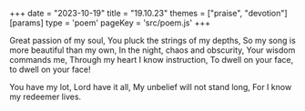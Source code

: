 +++
date = "2023-10-19"
title = "19.10.23"
themes = ["praise", "devotion"]
[params]
  type = 'poem'
  pageKey = 'src/poem.js'
+++

Great passion of my soul,
You pluck the strings of my depths,
So my song is more beautiful than my own,
In the night, chaos and obscurity,
Your wisdom commands me,
Through my heart I know instruction,
To dwell on your face, to dwell on your face!

You have my lot, Lord have it all,
My unbelief will not stand long,
For I know my redeemer lives.
